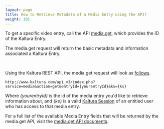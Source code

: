 ```yaml
---
layout: page
title: How to Retrieve Metadata of a Media Entry using the API?
weight: 101
---
```


To get a specific video entry, call the API [media.get](https://developer.kaltura.com/api-docs/#/media.get), which provides the ID of the Kaltura Entry.

The media.get request will return the basic metadata and information associated a Kaltura Entry.

 

Using the Kaltura REST API, the media.get request will look as [follows](http://www.kaltura.com/api_v3/index.php?service=media&action=get&entryId=yourentryId&ks=%7bks%7d).

```
http://www.kaltura.com/api_v3/index.php?service=media&action=get&entryId={yourentryId}&ks={ks}
```

Where *{yourentryId}* is the id of the media entry you'd like to retrieve information about, and *{ks}* is a valid [Kaltura Session](/api-docs/VPaaS-API-Getting-Started/how-to-create-kaltura-session.html) of an entitled user who has access to that media entry.

For a full list of the available Media Entry fields that will be returned by the media.get API, visit the [media.get API documents](https://developer.kaltura.com/api-docs/#/media.get).

 
